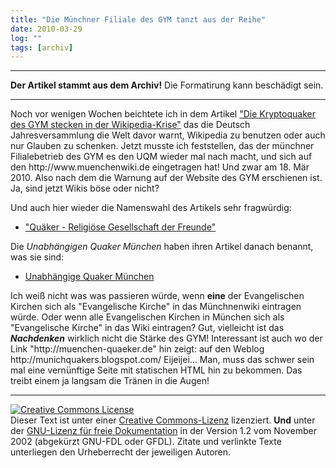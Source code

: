 ```yaml
---
title: "Die Münchner Filiale des GYM tanzt aus der Reihe"
date: 2010-03-29
log: ""
tags: [archiv]
---
```

<hr><b>Der Artikel stammt aus dem Archiv!</b> Die Formatirung kann beschädigt sein.<hr>
<p>Noch vor wenigen Wochen beichtete ich in dem Artikel <a href="http://www.the-independent-friend.de/?q=node/613">&quot;Die Kryptoquaker des GYM stecken in der Wikipedia-Krise&quot;</a> das die Deutsch Jahresversammlung die Welt davor warnt, Wikipedia zu benutzen oder auch nur Glauben zu schenken. Jetzt musste ich feststellen, das der m&uuml;nchner Filialebetrieb des GYM es den UQM wieder mal nach macht, und sich auf den http://www.muenchenwiki.de eingetragen hat! Und zwar am 18. M&auml;r 2010. Also nach dem die Warnung auf der Website des GYM erschienen ist. Ja, sind jetzt Wikis b&ouml;se oder nicht?</p>
<!--break-->
<p>Und auch hier wieder die Namenswahl des Artikels sehr fragw&uuml;rdig:</p>
<ul>
    <li><a href="http://www.monacomedia.de/muenchenwiki/index.php/Qu%C3%A4ker_-_Religi%C3%B6se_Gesellschaft_der_Freunde">&quot;Qu&auml;ker - Religi&ouml;se Gesellschaft der Freunde&quot;</a></li>
</ul>
<p>Die <i>Unabh&auml;ngigen Quaker M&uuml;nchen</i> haben ihren Artikel danach benannt, was sie sind:</p>
<ul>
    <li><a href="http://www.monacomedia.de/muenchenwiki/index.php/Unabh%C3%A4ngige_Quaker_M%C3%BCnchen">Unabh&auml;ngige Quaker M&uuml;nchen</a></li>
</ul>
<p>Ich wei&szlig; nicht was was passieren w&uuml;rde, wenn <b>eine</b> der Evangelischen Kirchen sich als &quot;Evangelische Kirche&quot; in das M&uuml;nchnenwiki eintragen w&uuml;rde. Oder wenn alle Evangelischen Kirchen in M&uuml;nchen sich als &quot;Evangelische Kirche&quot;  in das Wiki eintragen? Gut, vielleicht ist das <b><i>Nachdenken</i></b> wirklich nicht die St&auml;rke des GYM! Interessant ist auch wo der Link &quot;http://muenchen-quaeker.de&quot; hin zeigt: auf den Weblog http://munichquakers.blogspot.com/ Eijeijei... Man, muss das schwer sein mal eine vern&uuml;nftige Seite mit statischen HTML hin zu bekommen. Das treibt einem ja langsam die Tr&auml;nen in die Augen!&nbsp;</p>
<hr />
<p><a rel="license" href="http://creativecommons.org/licenses/by-sa/3.0/de/"><img alt="Creative Commons License" style="border-width: 0pt;" src="http://i.creativecommons.org/l/by-sa/3.0/de/88x31.png" /></a><br />
Dieser <span xmlns:dc="http://purl.org/dc/elements/1.1/" href="http://purl.org/dc/dcmitype/Text" rel="dc:type">Text</span> ist unter einer <a rel="license" href="http://creativecommons.org/licenses/by-sa/3.0/de/">Creative Commons-Lizenz</a> lizenziert. <b>Und</b> unter der <a href="http://de.wikipedia.org/wiki/GFDL">GNU-Lizenz f&uuml;r freie Dokumentation</a> in der Version 1.2 vom November 2002 (abgek&uuml;rzt GNU-FDL oder GFDL). Zitate und verlinkte Texte unterliegen den Urheberrecht der jeweiligen Autoren.</p>
